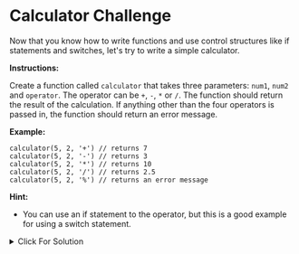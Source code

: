 # Calculator Challenge

Now that you know how to write functions and use control structures like if statements and switches, let's try to write a simple calculator.

**Instructions:**

Create a function called `calculator` that takes three parameters: `num1`, `num2` and `operator`. The operator can be `+`, `-`, `*` or `/`. The function should return the result of the calculation. If anything other than the four operators is passed in, the function should return an error message.

**Example:**

```
calculator(5, 2, '+') // returns 7
calculator(5, 2, '-') // returns 3
calculator(5, 2, '*') // returns 10
calculator(5, 2, '/') // returns 2.5
calculator(5, 2, '%') // returns an error message
```

**Hint:**

- You can use an if statement to the operator, but this is a good example for using a switch statement.

<details>
  <summary>Click For Solution</summary>

```JavaScript
function calculator(num1, num2, operator) {
let result;
switch (operator) {
  case '+':
    result = num1 + num2;
    break;
  case '-':
    result = num1 - num2;
    break;
  case '*':
    result = num1 * num2;
    break;
  case '/':
    result = num1 / num2;
    break;
  default:
    result = 'Invalid operator';
}
console.log(result);
return result;
}

calculator(3, 4, '*'); // returns 12
```

</details>
